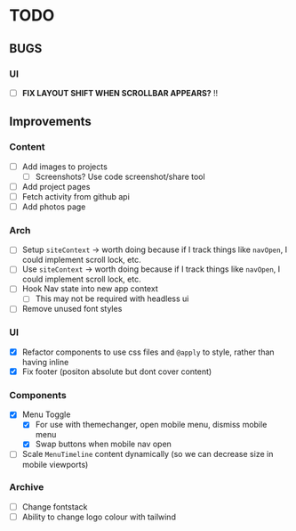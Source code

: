 # TODO

## BUGS

### UI

- [ ] **FIX LAYOUT SHIFT WHEN SCROLLBAR APPEARS?** !!

## Improvements

### Content

- [ ] Add images to projects
  - [ ] Screenshots? Use code screenshot/share tool
- [ ] Add project pages
- [ ] Fetch activity from github api
- [ ] Add photos page

### Arch

- [ ] Setup `siteContext` -> worth doing because if I track things like `navOpen`, I could implement scroll lock, etc.
- [ ] Use `siteContext` -> worth doing because if I track things like `navOpen`, I could implement scroll lock, etc.
- [ ] Hook Nav state into new app context
  - [ ] This may not be required with headless ui
- [ ] Remove unused font styles

### UI

- [x] Refactor components to use css files and `@apply` to style, rather than having inline
- [x] Fix footer (positon absolute but dont cover content)

### Components

- [x] Menu Toggle
  - [x] For use with themechanger, open mobile menu, dismiss mobile menu
  - [x] Swap buttons when mobile nav open
- [ ] Scale `MenuTimeline` content dynamically (so we can decrease size in mobile viewports)

### Archive

- [ ] Change fontstack
- [ ] Ability to change logo colour with tailwind

